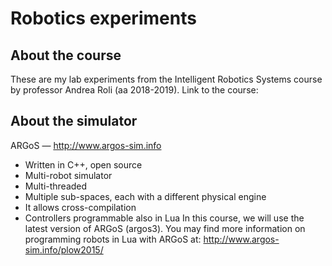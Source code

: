 # Robotics experiments

## About the course
These are my lab experiments from the Intelligent Robotics Systems course by professor Andrea Roli (aa 2018-2019).
Link to the course: 

## About the simulator
ARGoS — http://www.argos-sim.info
* Written in C++, open source
* Multi-robot simulator
* Multi-threaded
* Multiple sub-spaces, each with a different physical engine
* It allows cross-compilation
* Controllers programmable also in Lua
In this course, we will use the latest version of ARGoS (argos3).
You may find more information on programming robots in Lua with ARGoS at: http://www.argos-sim.info/plow2015/
